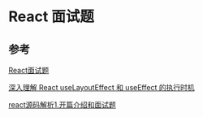 # React 面试题

## 参考

[React面试题](https://www.cnblogs.com/cczlovexw/p/14246049.html)

[深入理解 React useLayoutEffect 和 useEffect 的执行时机](https://www.cnblogs.com/Qooo/p/13712249.html)

[react源码解析1.开篇介绍和面试题](https://xiaochen1024.com/courseware/60b1b2f6cf10a4003b634718/60b1b311cf10a4003b634719)